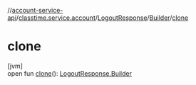 //[account-service-api](../../../../index.md)/[classtime.service.account](../../index.md)/[LogoutResponse](../index.md)/[Builder](index.md)/[clone](clone.md)

# clone

[jvm]\
open fun [clone](clone.md)(): [LogoutResponse.Builder](index.md)
